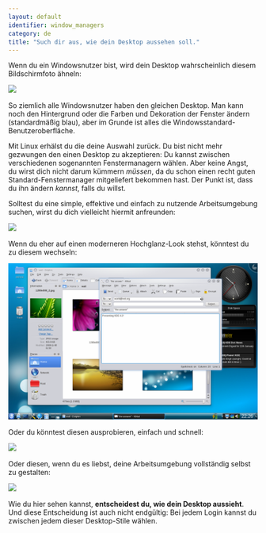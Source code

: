 ```yaml
---
layout: default
identifier: window_managers
category: de
title: "Such dir aus, wie dein Desktop aussehen soll."
---
```


Wenn du ein Windowsnutzer bist, wird dein Desktop wahrscheinlich diesem Bildschirmfoto ähneln:

<img src="/img/windows_vista.jpg" />

So ziemlich alle Windowsnutzer haben den gleichen Desktop. Man kann noch den Hintergrund oder die Farben und Dekoration der Fenster ändern (standardmäßig blau), aber im Grunde ist alles die Windowsstandard-Benutzeroberfläche.

Mit Linux erhälst du die deine Auswahl zurück. Du bist nicht mehr gezwungen den einen Desktop zu akzeptieren: Du kannst zwischen verschiedenen sogenannten Fenstermanagern wählen. Aber keine Angst, du wirst dich nicht darum kümmern <i>müssen</i>, da du schon einen recht guten Standard-Fenstermanager mitgeliefert bekommen hast. Der Punkt ist, dass du ihn ändern <i>kannst</i>, falls du willst.

Solltest du eine simple, effektive und einfach zu nutzende Arbeitsumgebung suchen, wirst du dich vielleicht hiermit anfreunden:

<img src="/img/ubuntu.jpg"/>

Wenn du eher auf einen moderneren Hochglanz-Look stehst, könntest du zu diesem wechseln:

<img src="/img/kde.png" />

Oder du könntest diesen ausprobieren, einfach und schnell:

<img src="/img/xfce.jpg" />

Oder diesen, wenn du es liebst, deine Arbeitsumgebung vollständig selbst zu gestalten:

<img src="/img/wm.jpg" />

Wie du hier sehen kannst, <b>entscheidest du, wie dein Desktop aussieht</b>. Und diese Entscheidung ist auch nicht endgültig: Bei jedem Login kannst du zwischen jedem dieser Desktop-Stile wählen.




